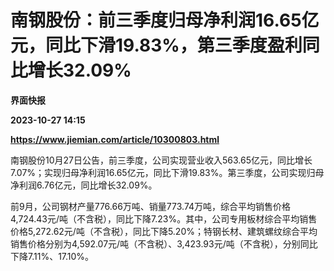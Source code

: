 # 南钢股份：前三季度归母净利润16.65亿元，同比下滑19.83%，第三季度盈利同比增长32.09%
**界面快报**

**2023-10-27 14:15**

**https://www.jiemian.com/article/10300803.html**

南钢股份10月27日公告，前三季度，公司实现营业收入563.65亿元，同比增长7.07%；实现归母净利润16.65亿元，同比下滑19.83%。第三季度，公司实现归母净利润6.76亿元，同比增长32.09%。

前9月，公司钢材产量776.66万吨、销量773.74万吨，综合平均销售价格4,724.43元/吨（不含税），同比下降7.23%。其中，公司专用板材综合平均销售价格5,272.62元/吨（不含税），同比下降5.20%；特钢长材、建筑螺纹综合平均销售价格分别为4,592.07元/吨（不含税）、3,423.93元/吨（不含税），分别同比下降7.11%、17.10%。